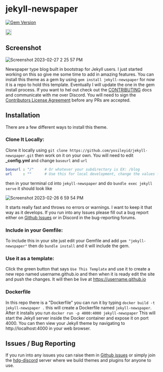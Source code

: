 # jekyll-newspaper

[![Gem Version](https://badge.fury.io/rb/jekyll-newspaper.svg)](https://badge.fury.io/rb/jekyll-newspaper)

<a href="https://jekyll-themes.com">
    <img src="https://img.shields.io/badge/featured%20on-JekyllThemes-red.svg" height="20" alt="Jekyll Themes Shield" loading="lazy">
</a>

## Screenshot

![Screenshot 2023-02-27 2 25 57 PM](https://user-images.githubusercontent.com/14003326/221665661-bea2e406-aac4-480c-9b6c-c4cb68a125fb.png)

Newspaper type blog built in bootstrap for Jekyll users. I just started working on this so give me some time to add in amazing features. You can install this theme as a gem by using `gem install jekyll-newspaper` for now it is a repo to hold this template. Eventually I will update the one in the gem install process. If you want to hel out check out the [CONTRIBUTING](CONTRIBUTING.md) docs and communicate with me over Discord. You will need to sign the [Contributors License Agreement](CLA.md) before any PRs are accepted. 

## Installation

There are a few different ways to install this theme.

### Clone It Locally:

Clone it locally using `git clone https://github.com/yosileyid/jekyll-newspaper.git` then work on it on your own. You will need to edit **_config.yml** and change `baseurl` and `url` 

```yaml
baseurl : "/"     # Or whatever your subdirectory is EX: /blog
url     : ""      # Use this for local development, change the values for your live site 
```
then in your terminal cd into `jekyll-newspaper` and do `bundle exec jekyll serve` it should look like 

![Screenshot 2023-02-26 6 59 54 PM](https://user-images.githubusercontent.com/14003326/221446384-5cca3f1d-4343-4931-bee2-d7b2537d18d4.png)

It starts really fast and throws no errors or warnings. I want to keep it that way as it develops. If you run into any Issues please fill out a bug report either on [Github Issues](#issues--bug-reporting) or in Discord in the bug-reporting forums.

### Include in your Gemfile:

To include this in your site just edit your Gemfile and add `gem "jekyll-newspaper"` then do `bundle install` and it will include the gem. 

### Use it as a template:

Click the green button that says `Use This Template` and use it to create a new repo named username.github.io and then when it is ready edit the site and push the changes. It will then be live at https://username.github.io

### Dockerfile

In this repo there is a "Dockerfile" you can run it by typing `docker build -t jekyll-newspaper .` this will create a Dockerfile named `jekyll-newspaper`. After it installs you run `docker run -p 4000:4000 jekyll-newspaper` This will start the Jekyll server inside the Docker container and expose it on port 4000. You can then view your Jekyll theme by navigating to http://localhost:4000 in your web browser.

## Issues / Bug Reporting

If you run into any issues you can raise them in [Github issues](https://github.com/yosileyid/jekyll-newspaper/issues) or simply join the [hdg-discord](https://discord.gg/KpGXAEnVnv) server where we build themes and plugins for anyone to use. 
